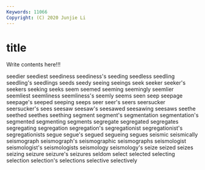 ```yaml
---
Keywords: 11066
Copyright: (C) 2020 Junjie Li
---
```


# title

Write contents here!!!

seedier 
seediest 
seediness 
seediness's 
seeding 
seedless 
seedling 
seedling's 
seedlings 
seeds
seedy 
seeing 
seeings 
seek 
seeker 
seeker's 
seekers 
seeking 
seeks 
seem
seemed 
seeming 
seemingly 
seemlier 
seemliest 
seemliness 
seemliness's 
seemly 
seems 
seen
seep 
seepage 
seepage's 
seeped 
seeping 
seeps 
seer 
seer's 
seers 
seersucker
seersucker's 
sees 
seesaw 
seesaw's 
seesawed 
seesawing 
seesaws 
seethe 
seethed 
seethes
seething 
segment 
segment's 
segmentation 
segmentation's 
segmented 
segmenting 
segments 
segregate 
segregated
segregates 
segregating 
segregation 
segregation's 
segregationist 
segregationist's 
segregationists 
segue 
segue's 
segued
segueing 
segues 
seismic 
seismically 
seismograph 
seismograph's 
seismographic 
seismographs 
seismologist 
seismologist's
seismologists 
seismology 
seismology's 
seize 
seized 
seizes 
seizing 
seizure 
seizure's 
seizures
seldom 
select 
selected 
selecting 
selection 
selection's 
selections 
selective 
selectively 
